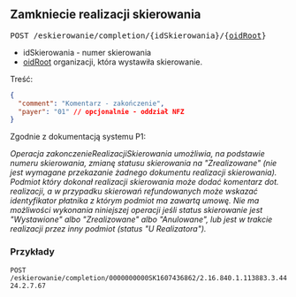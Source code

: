 ## Zamkniecie realizacji skierowania

<pre>
POST /eskierowanie/completion/{idSkierowania}/{<a href="../API/Dictionaries.md#9.1.">oidRoot</a>}
</pre>
- idSkierowania - numer skierowania
- [oidRoot](../API/Dictionaries.md#9.1.) organizacji, która wystawiła skierowanie.

Treść:
```json
{
  "comment": "Komentarz - zakończenie",
  "payer": "01" // opcjonalnie - oddział NFZ 
}
```

Zgodnie z dokumentacją systemu P1:

*Operacja zakonczenieRealizacjiSkierowania umożliwia, na podstawie numeru skierowania, zmianę statusu skierowania na "Zrealizowane" (nie jest wymagane przekazanie żadnego dokumentu realizacji skierowania). Podmiot który dokonał realizacji skierowania może dodać komentarz dot. realizacji, a w przypadku skierowań refundowanych może wskazać identyfikator płatnika z którym podmiot ma zawartą umowę. Nie ma możliwości wykonania niniejszej operacji jeśli status skierowanie jest "Wystawione" albo "Zrealizowane" albo "Anulowane", lub jest w trakcie realizacji przez inny podmiot (status "U Realizatora").*

### Przykłady

`POST /eskierowanie/completion/0000000000SK1607436862/2.16.840.1.113883.3.4424.2.7.67`
